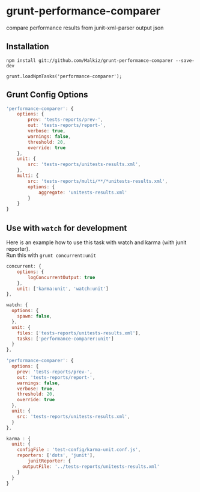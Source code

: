 # grunt-performance-comparer
compare performance results from junit-xml-parser output json

## Installation
`npm install git://github.com/Malkiz/grunt-performance-comparer --save-dev`

`grunt.loadNpmTasks('performance-comparer');`

## Grunt Config Options
```javascript
'performance-comparer': {
	options: {
		prev: 'tests-reports/prev-',
		out: 'tests-reports/report-',
		verbose: true,
		warnings: false,
		threshold: 20,
		override: true
	},
	unit: {
		src: 'tests-reports/unitests-results.xml',
	},
	multi: {
		src: 'tests-reports/multi/**/*unitests-results.xml',
		options: {
			aggregate: 'unitests-results.xml'
		}
	}
}
```

## Use with `watch` for development
Here is an example how to use this task with watch and karma (with junit reporter).<br>
Run this with `grunt concurrent:unit`
```javascript
concurrent: {
  	options: {
  		logConcurrentOutput: true
  	},
    unit: ['karma:unit', 'watch:unit']
},

watch: {
  options: {
  	spawn: false,
  },
  unit: {
  	files: ['tests-reports/unitests-results.xml'],
  	tasks: ['performance-comparer:unit']
  }
},

'performance-comparer': {
  options: {
  	prev: 'tests-reports/prev-',
  	out: 'tests-reports/report-',
  	warnings: false,
  	verbose: true,
  	threshold: 20,
  	override: true
  },
  unit: {
  	src: 'tests-reports/unitests-results.xml',
  }
},

karma : {
  unit: {
    configFile : 'test-config/karma-unit.conf.js',
    reporters: ['dots', 'junit'],
		junitReporter: {
      outputFile: '../tests-reports/unitests-results.xml'
    }
  }
}
```
